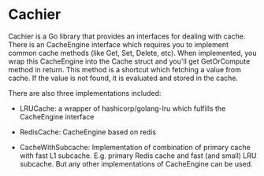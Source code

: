 # Cachier

Cachier is a Go library that provides an interfaces for dealing with cache.
There is an CacheEngine interface which requires you to implement common cache
methods (like Get, Set, Delete, etc). When implemented, you wrap this
CacheEngine into the Cache struct and you'll get GetOrCompute method in return.
This method is a shortcut which fetching a value from cache. If the value
is not found, it is evaluated and stored in the cache.

There are also three implementations included:

 - LRUCache: a wrapper of hashicorp/golang-lru which fulfills the CacheEngine
   interface

 - RedisCache: CacheEngine based on redis

 - CacheWithSubcache: Implementation of combination of primary cache with fast
   L1 subcache. E.g. primary Redis cache and fast (and small) LRU subcache.
   But any other implementations of CacheEngine can be used.
